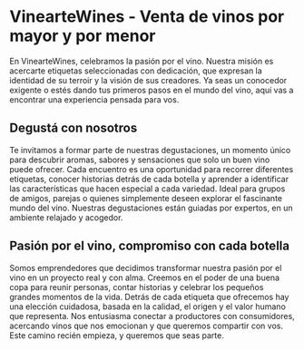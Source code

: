 
# VinearteWines - Venta de vinos por mayor y por menor

En VinearteWines, celebramos la pasión por el vino. Nuestra misión es acercarte etiquetas seleccionadas con dedicación, que expresan la identidad de su terroir y la visión de sus creadores. Ya seas un conocedor exigente o estés dando tus primeros pasos en el mundo del vino, aquí vas a encontrar una experiencia pensada para vos.

## Degustá con nosotros

Te invitamos a formar parte de nuestras degustaciones, un momento único para descubrir aromas, sabores y sensaciones que solo un buen vino puede ofrecer.
Cada encuentro es una oportunidad para recorrer diferentes etiquetas, conocer historias detrás de cada botella y aprender a identificar las características que hacen especial a cada variedad.
Ideal para grupos de amigos, parejas o quienes simplemente deseen explorar el fascinante mundo del vino. Nuestras degustaciones están guiadas por expertos, en un ambiente relajado y acogedor.

## Pasión por el vino, compromiso con cada botella

Somos emprendedores que decidimos transformar nuestra pasión por el vino en un proyecto real y con alma. Creemos en el poder de una buena copa para reunir personas, contar historias y celebrar los pequeños grandes momentos de la vida.
Detrás de cada etiqueta que ofrecemos hay una elección cuidadosa, basada en la calidad, el origen y el valor humano que representa. Nos entusiasma conectar a productores con consumidores, acercando vinos que nos emocionan y que queremos compartir con vos.
Este camino recién empieza, y queremos que seas parte.
